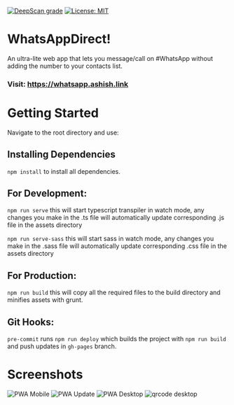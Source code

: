 [![DeepScan grade](https://deepscan.io/api/teams/10012/projects/12697/branches/199343/badge/grade.svg)](https://deepscan.io/dashboard#view=project&tid=10012&pid=12697&bid=199343) 
[![License: MIT](https://img.shields.io/badge/License-MIT-yellow.svg)](https://github.com/ashish-r/whatsapp-direct/blob/master/LICENSE)

# WhatsAppDirect!

An ultra-lite web app that lets you message/call on #WhatsApp without adding the number to your contacts list.<br/>
### Visit: https://whatsapp.ashish.link

# Getting Started

Navigate to the root directory and use: <br/>

## Installing Dependencies

`npm install` to install all dependencies.

## For Development:

`npm run serve` this will start typescript transpiler in watch mode, any changes you make in the .ts file will automatically update corresponding .js file in the assets directory

`npm run serve-sass` this will start sass in watch mode, any changes you make in the .sass file will automatically update corresponding .css file in the assets directory

## For Production:

`npm run build` this will copy all the required files to the build directory and minifies assets with grunt.

## Git Hooks:

`pre-commit` runs `npm run deploy` which builds the project with `npm run build` and push updates in `gh-pages` branch.

# Screenshots

![PWA Mobile][pwa mobile]
![PWA Update][pwa update]
![PWA Desktop][pwa desktop]
![qrcode desktop][qrcode desktop]

[pwa mobile]: https://github.com/ashish-r/whatsapp-direct/blob/master/screenshots/Screenshot_20191011-042640.jpeg
[pwa update]: https://github.com/ashish-r/whatsapp-direct/blob/master/screenshots/Screenshot_20191011-042616.jpeg
[pwa desktop]: https://github.com/ashish-r/whatsapp-direct/blob/master/screenshots/Screenshot%20from%202019-10-11%2004-24-50.jpeg
[qrcode desktop]: https://github.com/ashish-r/whatsapp-direct/blob/master/screenshots/Screenshot%202020-08-01%20at%2011.00.17%20PM.png
